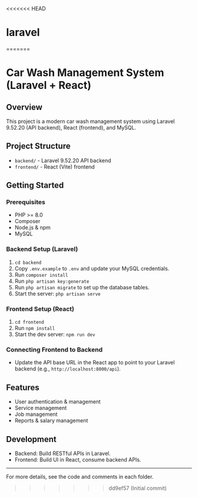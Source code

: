 <<<<<<< HEAD
# laravel
=======
# Car Wash Management System (Laravel + React)

## Overview

This project is a modern car wash management system using Laravel 9.52.20 (API backend), React (frontend), and MySQL.

## Project Structure

-   `backend/` - Laravel 9.52.20 API backend
-   `frontend/` - React (Vite) frontend

## Getting Started

### Prerequisites

-   PHP >= 8.0
-   Composer
-   Node.js & npm
-   MySQL

### Backend Setup (Laravel)

1. `cd backend`
2. Copy `.env.example` to `.env` and update your MySQL credentials.
3. Run `composer install`
4. Run `php artisan key:generate`
5. Run `php artisan migrate` to set up the database tables.
6. Start the server: `php artisan serve`

### Frontend Setup (React)

1. `cd frontend`
2. Run `npm install`
3. Start the dev server: `npm run dev`

### Connecting Frontend to Backend

-   Update the API base URL in the React app to point to your Laravel backend (e.g., `http://localhost:8000/api`).

## Features

-   User authentication & management
-   Service management
-   Job management
-   Reports & salary management

## Development

-   Backend: Build RESTful APIs in Laravel.
-   Frontend: Build UI in React, consume backend APIs.

---

For more details, see the code and comments in each folder.
>>>>>>> dd9ef57 (Initial commit)

